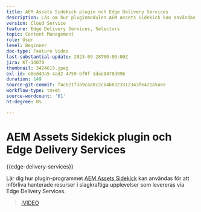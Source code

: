 ```yaml
---
title: AEM Assets Sidekick plugin och Edge Delivery Services
description: Läs om hur pluginmodulen AEM Assets Sidekick kan användas för att införliva hanterade resurser i slagkraftiga upplevelser som levereras via Edge Delivery Services.
version: Cloud Service
feature: Edge Delivery Services, Selectors
topic: Content Management
role: User
level: Beginner
doc-type: Feature Video
last-substantial-update: 2023-09-28T00:00:00Z
jira: KT-14070
thumbnail: 3424615.jpeg
exl-id: e8ed49a5-4ad2-4759-bf0f-1dae8478d996
duration: 149
source-git-commit: f4c621f3a9caa8c2c64b8323312343fe421a5aee
workflow-type: tm+mt
source-wordcount: '61'
ht-degree: 0%

---
```


# AEM Assets Sidekick plugin och Edge Delivery Services

{{edge-delivery-services}}

Lär dig hur plugin-programmet [AEM Assets Sidekick](https://www.hlx.live/developer/configuring-aem-assets-sidekick-plugin) kan användas för att införliva hanterade resurser i slagkraftiga upplevelser som levereras via Edge Delivery Services.

>[!VIDEO](https://video.tv.adobe.com/v/3424615/?learn=on)
